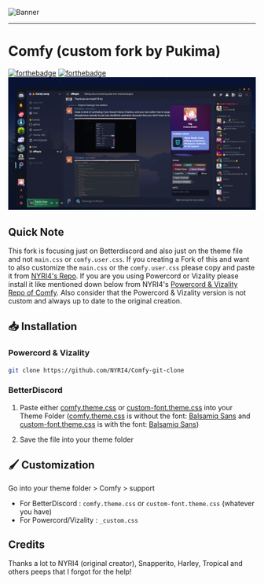 ![Banner](https://nyri4.github.io/Comfy/assets/banner.png)

---

# Comfy (custom fork by Pukima)
[![forthebadge](https://forthebadge.com/images/badges/built-with-love.svg)](https://forthebadge.com)
[![forthebadge](https://forthebadge.com/images/badges/uses-css.svg)](https://forthebadge.com)
![Preview](https://github.com/Pukimaa/Comfy/blob/master/assets/preview.png)

## Quick Note
This fork is focusing just on Betterdiscord and also just on the theme file and not `main.css` or `comfy.user.css`. If you creating a Fork of this and want to also customize the `main.css` or the `comfy.user.css` please copy and paste it from [NYRI4's Repo](https://github.com/NYRI4/Comfy). If you are you using Powercord or Vizality please install it like mentioned down below from NYRI4's [Powercord & Vizality Repo of Comfy](https://github.com/NYRI4/Comfy-git-clone). Also consider that the Powercord & Vizality version is not custom and always up to date to the original creation.

## 📥 Installation

### Powercord & Vizality

```sh
git clone https://github.com/NYRI4/Comfy-git-clone
```

### BetterDiscord

1. Paste either [comfy.theme.css](https://github.com/Pukimaa/Comfy/blob/master/betterdiscord/comfy.theme.css) or [custom-font.theme.css](https://github.com/Pukimaa/Comfy/blob/master/betterdiscord/custom-font.theme.css) into your Theme Folder ([comfy.theme.css](https://github.com/Pukimaa/Comfy/blob/master/betterdiscord/comfy.theme.css) is without the font: [Balsamiq Sans](https://fonts.google.com/specimen/Balsamiq+Sans?preview.text_type=custom) and [custom-font.theme.css](https://github.com/Pukimaa/Comfy/blob/master/betterdiscord/custom-font.theme.css) is with the font: [Balsamiq Sans](https://fonts.google.com/specimen/Balsamiq+Sans?preview.text_type=custom))

2. Save the file into your theme folder

## 🖌️ Customization
Go into your theme folder > Comfy > support
- For BetterDiscord : `comfy.theme.css` or `custom-font.theme.css` (whatever you have)
- For Powercord/Vizality : `_custom.css`

## Credits

Thanks a lot to NYRI4 (original creator), Snapperito, Harley, Tropical and others peeps that I forgot for the help!
